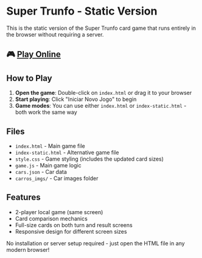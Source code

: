 # Super Trunfo - Static Version

This is the static version of the Super Trunfo card game that runs entirely in the browser without requiring a server.

## 🎮 [Play Online](https://fspseva.github.io/supertrunfo/)

## How to Play

1. **Open the game**: Double-click on `index.html` or drag it to your browser
2. **Start playing**: Click "Iniciar Novo Jogo" to begin
3. **Game modes**: You can use either `index.html` or `index-static.html` - both work the same way

## Files

- `index.html` - Main game file
- `index-static.html` - Alternative game file
- `style.css` - Game styling (includes the updated card sizes)
- `game.js` - Main game logic
- `cars.json` - Car data
- `carros_imgs/` - Car images folder

## Features

- 2-player local game (same screen)
- Card comparison mechanics
- Full-size cards on both turn and result screens
- Responsive design for different screen sizes

No installation or server setup required - just open the HTML file in any modern browser!